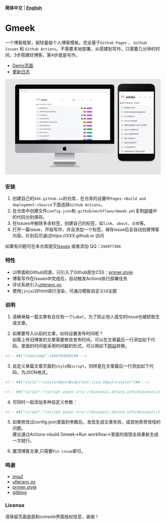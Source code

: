 **简体中文** | **[English](README-en.md)**
# Gmeek

一个博客框架，超轻量级个人博客模板。完全基于`Github Pages` 、 `Github Issues` 和 `Github Actions`。不需要本地部署，从搭建到写作，只需要几分钟的时间，3步搭建好博客，第4步就是写作。

- [Demo页面](http://meekdai.github.io/)
- [更新日志](https://meekdai.github.io/post/Gmeek-geng-xin-ri-zhi.html)

![light](img/light.jpg)

### 安装

1. 创建自己的`XXX.github.io`的仓库，在仓库的设置中`Pages->Build and deployment->Source`下面选择`Github Actions`。
2. 在仓库中创建文件`config.json`和`.github/workflows/Gmeek.yml`复制[链接](CONIFG.md)中的代码分别保存。
3. 在Issues中删除多余标签，创建自己的标签，如`link`、`about`、`日常`等。
4. 打开一篇issue，开始写作，并且添加一个标签，保存issue后会自动创建博客内容，片刻后可通过https://XXX.github.io 访问

如果有问题可在本仓库提交[Issues](https://github.com/Meekdai/Gmeek/issues) 或者添加 QQ：`294977308`

### 特性

- UI界面和Github同源，只引入了Github原生CSS：[primer.style](https://primer.style/css)
- 博客写作在Issues中完成后，自动触发Actions执行部署任务
- 评论系统引入[utteranc.es](https://utteranc.es/)
- 使用`jinja2`对html进行渲染，可通过模板自定义UI主题

### 说明
1. 请确保每一篇文章有且仅有一个`Label`，为了防止他人提交的Issue也被抓取生成文章。

2. 如果要导入以前的文章，如何设置发布时间呢？  
如需上传旧博客的文章需要修改发布时间，可以在文章最后一行添加如下代码。里面的时间是采用时间戳的形式，可以用如下[网站](https://tool.lu/timestamp)转换。  
```html
<!-- ##{"timestamp":1490764800}## -->
```

3. 自定义单篇文章页面的`style`和`script`，同样是在文章最后一行添加如下代码，为JSON格式。
```html
<!-- ##{"style":"<style>#postBody{font-size:20px}</style>"}## -->
```
```html
<!-- ##{"script":"<script async src='//busuanzi.ibruce.info/busuanzi/2.3/busuanzi.pure.mini.js'></script>"}## -->
```
4. 可同时一起添加多种自定义参数：  
```html
<!-- ##{"script":"<script async src='//busuanzi.ibruce.info/busuanzi/2.3/busuanzi.pure.mini.js'></script>","style":"<style>#postBody{font-size:20px}</style>","timestamp":1490764800}## -->
```

5. 如果修改过config.json里面的参数后，发现生成文章失败，或其他奇奇怪怪的问题。  
建议通过Actions->build Gmeek->Run workflow->里面的按钮全局重新生成一次就行。

6. 置顶博客文章,只需要`Pin issue`即可。  




### 鸣谢
- [jinja2](https://jinja.palletsprojects.com/)
- [utteranc.es](https://utteranc.es/)
- [primer.style](https://primer.style/css)
- [gitblog](https://github.com/yihong0618/gitblog)

### License

请保留页面底部和console界面版权信息，谢谢！
